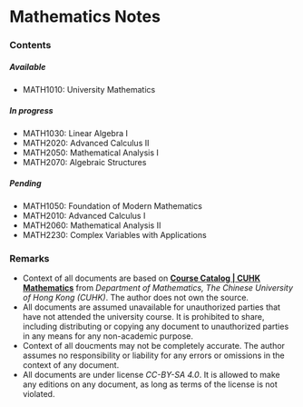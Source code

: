# Mathematics Notes
### Contents
##### Available
- MATH1010: University Mathematics

##### In progress
- MATH1030: Linear Algebra I
- MATH2020: Advanced Calculus II
- MATH2050: Mathematical Analysis I
- MATH2070: Algebraic Structures

##### Pending
- MATH1050: Foundation of Modern Mathematics
- MATH2010: Advanced Calculus I
- MATH2060: Mathematical Analysis II
- MATH2230: Complex Variables with Applications


### Remarks
- Context of all documents are based on [**Course Catalog | CUHK Mathematics**](https://www.math.cuhk.edu.hk/course) from *Department of Mathematics, The Chinese University of Hong Kong (CUHK)*. The author does not own the source.
- All documents are assumed unavailable for unauthorized parties that have not attended the university course. It is prohibited to share, including distributing or copying any document to unauthorized parties in any means for any non-academic purpose.
- Context of all doucments may not be completely accurate. The author assumes no responsibility or liability for any errors or omissions in the context of any document.
- All documents are under license *CC-BY-SA 4.0*. It is allowed to make any editions on any document, as long as terms of the license is not violated.
